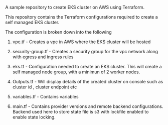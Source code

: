 A sample repository to create EKS cluster on AWS using Terraform.

This repository contains the Terraform configurations required to create a self managed EKS cluster. 

The configuration is broken down into the following

1. vpc.tf - Creates a vpc in AWS where the EKS cluster will be hosted

2. security-group.tf - Creates a security group for the vpc network along with egress and ingress rules

3. eks.tf - Configuration needed to create an EKS cluster. This will create a self managed node group, with a minimun of 2 worker nodes.

4. Outputs.tf - Will display details of the created cluster on console such as cluster id , cluster endpoint etc

5. variables.tf - Contains variables

6. main.tf - Contains provider versions and remote backend configurations. Backend used here to store state file is s3 with lockfile enabled to enable state locking.  